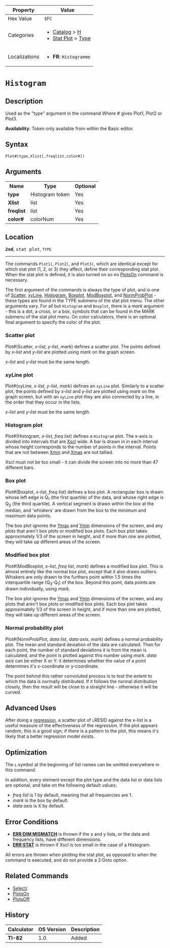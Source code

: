 | Property      | Value |
|---------------|-------|
| Hex Value     | `$FC`|
| Categories    | <ul><li>[Catalog](<../categories/Catalog.md>) > [H](<../categories/Catalog.md#H>)</li><li>[Stat Plot](<../categories/Stat Plot.md>) > [Type](<../categories/Stat Plot.md#Type>)</li></ul> |
| Localizations | <ul><li><b>FR</b>: `Histogramme`</li></ul> |

# `Histogram`

## Description
Used as the "type" argument in the command
Where # gives Plot1, Plot2 or Plot3.


<b>Availability</b>: Token only available from within the Basic editor.

## Syntax
`Plot#(type,Xlist[,freqlist,color#])`

## Arguments
<table>
<tr><th>Name</th><th>Type</th><th>Optional</th></tr>

<tr><td><b>type</b></td><td>Histogram token</td><td>Yes</td></tr>

<tr><td><b>Xlist</b></td><td>list</td><td>Yes</td></tr>

<tr><td><b>freqlist</b></td><td>list</td><td>Yes</td></tr>

<tr><td><b>color#</b></td><td>colorNum</td><td>Yes</td></tr>

</table>

## Location
<tt><kbd><b>2nd</b></kbd></tt>, <kbd>stat plot</kbd>, `TYPE`
<hr>

The commands `Plot1(`, `Plot2(`, and `Plot3(`, which are identical except for which stat plot (1, 2, or 3) they affect, define their corresponding stat plot. When the stat plot is defined, it is also turned on so no [PlotsOn](/plotson) command is necessary.

The first argument of the commands is always the type of plot, and is one of [Scatter](/plotn#scatter), [xyLine](/plotn#xyline), [Histogram](/plotn#histogram), [Boxplot](/plotn#boxplot), [ModBoxplot](/plotn#modboxplot), and [NormProbPlot](/plotn#normprobplot) - these types are found in the TYPE submenu of the stat plot menu. The other arguments vary. For all but `Histogram` and `Boxplot`, there is a _mark_ argument - this is a dot, a cross, or a box, symbols that can be found in the MARK submenu of the stat plot menu. On color calculators, there is an optional final argument to specify the color of the plot.

### Scatter plot

Plot#(Scatter, _x-list_, _y-list_, _mark_) defines a scatter plot. The points defined by _x-list_ and _y-list_ are plotted using _mark_ on the graph screen.

_x-list_ and _y-list_ must be the same length.

### xyLine plot

Plot#(xyLine, _x-list_, _y-list_, _mark_) defines an `xyLine` plot. Similarly to a scatter plot, the points defined by _x-list_ and _y-list_ are plotted using _mark_ on the graph screen, but with an `xyLine` plot they are also connected by a line, in the order that they occur in the lists.

_x-list_ and _y-list_ must be the same length.

### Histogram plot

Plot#(Histogram, _x-list_, _freq list_) defines a `Histogram` plot. The x-axis is divided into intervals that are [Xscl](/system-variables#window) wide. A bar is drawn in in each interval whose height corresponds to the number of points in the interval. Points that are not between [Xmin](/system-variables#window) and [Xmax](/system-variables#window) are not tallied.

Xscl must not be too small - it can divide the screen into no more than 47 different bars.

### Box plot

Plot#(Boxplot, _x-list_, _freq list_) defines a box plot. A rectangular box is drawn whose left edge is Q<sub>1</sub> (the first quartile) of the data, and whose right edge is Q<sub>3</sub> (the third quartile). A vertical segment is drawn within the box at the median, and 'whiskers' are drawn from the box to the minimum and maximum data points.

The box plot ignores the [Ymax](/system-variables#window) and [Ymin](/system-variables#window) dimensions of the screen, and any plots that aren't box plots or modified box plots. Each box plot takes approximately 1/3 of the screen in height, and if more than one are plotted, they will take up different areas of the screen.

### Modified box plot

Plot#(ModBoxplot, _x-list_, _freq list_, _mark_) defines a modified box plot. This is almost entirely like the normal box plot, except that it also draws outliers. Whiskers are only drawn to the furthers point within 1.5 times the interquartile range (Q<sub>3</sub>-Q<sub>1</sub>) of the box. Beyond this point, data points are drawn individually, using _mark_.

The box plot ignores the [Ymax](/system-variables#window) and [Ymin](/system-variables#window) dimensions of the screen, and any plots that aren't box plots or modified box plots. Each box plot takes approximately 1/3 of the screen in height, and if more than one are plotted, they will take up different areas of the screen.

### Normal probability plot

Plot#(NormProbPlot, _data list_, _data axis_, _mark_) defines a normal probability plot. The mean and standard deviation of the data are calculated. Then for each point, the number of standard deviations it is from the mean is calculated, and the point is plotted against this number using _mark_. _data axis_ can be either X or Y: it determines whether the value of a point determines it's x-coordinate or y-coordinate.

The point behind this rather convoluted process is to test the extent to which the data is normally distributed. If it follows the normal distribution closely, then the result will be close to a straight line - otherwise it will be curved.

## Advanced Uses

After doing a [regression](/regression-models), a scatter plot of ʟRESID against the x-list is a useful measure of the effectiveness of the regression. If the plot appears random, this is a good sign; if there is a pattern to the plot, this means it's likely that a better regression model exists.

## Optimization

The ʟ symbol at the beginning of list names can be omitted everywhere in this command.

In addition, every element except the plot type and the data list or data lists are optional, and take on the following default values:

*   _freq list_ is 1 by default, meaning that all frequencies are 1.
*   _mark_ is the box by default.
*   _data axis_ is X by default.

## Error Conditions

*   **[ERR:DIM MISMATCH](/errors#dimmismatch)** is thrown if the x and y lists, or the data and frequency lists, have different dimensions.
*   **[ERR:STAT](/errors#stat)** is thrown if Xscl is too small in the case of a Histogram.

All errors are thrown when plotting the stat plot, as opposed to when the command is executed, and do not provide a 2:Goto option.

## Related Commands

*   [Select(](/select)
*   [PlotsOn](/plotson)
*   [PlotsOff](/plotsoff)

## History
| Calculator | OS Version | Description |
|------------|------------|-------------|
| <b>TI-82</b> | 1.0 | Added |



